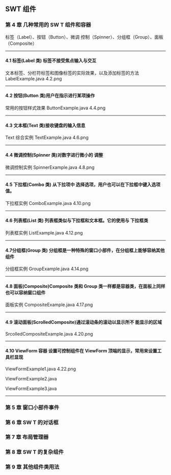 ## SWT 组件

### 第 4 章 几种常用的 SW T 组件和容器

标签（Label）、按钮（Button）、微调 控制（Spinner）、分组框（Group）、面板（Composite）

--------------

#### 4.1 标签(Label 类) 标签不接受焦点输入与交互

文本标签、分栏符标签和图像标签的实际效果，以及添加标签的方法 LabelExample.java 4.2.png

----------------

#### 4.2 按钮(Button 类)用户在指示进行某项操作

常用的按钮样式效果 ButtonExample.java 4.4.png

----------------

#### 4.3 文本框(Text 类)接收键盘的输入信息

Text 综合实例  TextExample.java  4.6.png

-------------

#### 4.4 微调控制(Spinner 类)对数字进行微小的 调整

微调控制实例  SpinnerExample.java 4.8.png

------------

#### 4.5 下拉框(Combo 类) 从下拉项中 选择选项，用户也可以在下拉框中键入选项值。

下拉框实例  ComboExample.java 4.10.png

-------------------

#### 4.6 列表框(List 类) 列表框类似与下拉框和文本框。它的使用与 下拉框类

列表框实例 ListExample.java 4.12.png

--------------

#### 4.7分组框(Group 类) 分组框是一种特殊的窗口小部件，在分组框上能够容纳其他组件

分组框实例 GroupExample.java 4.14.png

-----------------

#### 4.8 面板(Composite)Composite 类和 Group 类一样都是容器类，在面板上同样也可以容纳窗口组件

面板实例 CompositeExample.java 4.17.png

------------

#### 4.9 滚动面板(ScrolledComposite)通过滚动条的滚动以显示所不 能显示的区域

SrcolledCompositeExample.java 4.20.png

---------------------

#### 4.10 ViewForm 容器 设置可控制组件在 ViewForm 顶端的显示，常用来设置工具栏显现

ViewFormExample1.java 4.22.png

ViewFormExample2.java

ViewFormExample3.java

---------------

### 第 5 章 窗口小部件事件



### 第 6 章 SW T 的对话框



### 第 7 章 布局管理器



### 第 8 章 SW T 的复杂组件



### 第 9 章 其他组件类用法